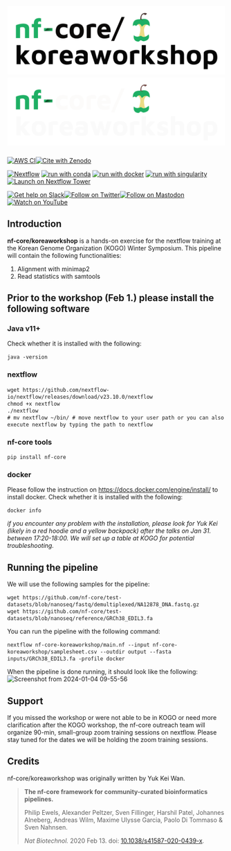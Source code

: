 # ![nf-core/koreaworkshop](docs/images/nf-core-koreaworkshop_logo_light.png#gh-light-mode-only) ![nf-core/koreaworkshop](docs/images/nf-core-koreaworkshop_logo_dark.png#gh-dark-mode-only)

[![AWS CI](https://img.shields.io/badge/CI%20tests-full%20size-FF9900?labelColor=000000&logo=Amazon%20AWS)](https://nf-co.re/koreaworkshop/results)[![Cite with Zenodo](http://img.shields.io/badge/DOI-10.5281/zenodo.XXXXXXX-1073c8?labelColor=000000)](https://doi.org/10.5281/zenodo.XXXXXXX)

[![Nextflow](https://img.shields.io/badge/nextflow%20DSL2-%E2%89%A523.04.0-23aa62.svg)](https://www.nextflow.io/)
[![run with conda](http://img.shields.io/badge/run%20with-conda-3EB049?labelColor=000000&logo=anaconda)](https://docs.conda.io/en/latest/)
[![run with docker](https://img.shields.io/badge/run%20with-docker-0db7ed?labelColor=000000&logo=docker)](https://www.docker.com/)
[![run with singularity](https://img.shields.io/badge/run%20with-singularity-1d355c.svg?labelColor=000000)](https://sylabs.io/docs/)
[![Launch on Nextflow Tower](https://img.shields.io/badge/Launch%20%F0%9F%9A%80-Nextflow%20Tower-%234256e7)](https://tower.nf/launch?pipeline=https://github.com/nf-core/koreaworkshop)

[![Get help on Slack](http://img.shields.io/badge/slack-nf--core%20%23koreaworkshop-4A154B?labelColor=000000&logo=slack)](https://nfcore.slack.com/channels/koreaworkshop)[![Follow on Twitter](http://img.shields.io/badge/twitter-%40nf__core-1DA1F2?labelColor=000000&logo=twitter)](https://twitter.com/nf_core)[![Follow on Mastodon](https://img.shields.io/badge/mastodon-nf__core-6364ff?labelColor=FFFFFF&logo=mastodon)](https://mstdn.science/@nf_core)[![Watch on YouTube](http://img.shields.io/badge/youtube-nf--core-FF0000?labelColor=000000&logo=youtube)](https://www.youtube.com/c/nf-core)

## Introduction

**nf-core/koreaworkshop** is a hands-on exercise for the nextflow training at the Korean Genome Organization (KOGO) Winter Symposium. This pipeline will contain the following functionalities:

1. Alignment with minimap2 
2. Read statistics with samtools

## Prior to the workshop (Feb 1.) please install the following software

### Java v11+
Check whether it is installed with the following:
```
java -version
```

### nextflow
```
wget https://github.com/nextflow-io/nextflow/releases/download/v23.10.0/nextflow
chmod +x nextflow
./nextflow
# mv nextflow ~/bin/ # move nextflow to your user path or you can also execute nextflow by typing the path to nextflow
```

### nf-core tools
```
pip install nf-core
```

### docker
Please follow the instruction on https://docs.docker.com/engine/install/ to install docker.
Check whether it is installed with the following:
```
docker info
```

*if you encounter any problem with the installation, please look for Yuk Kei (likely in a red hoodie and a yellow backpack) after the talks on Jan 31. between 17:20-18:00. We will set up a table at KOGO for potential troubleshooting.*

## Running the pipeline

We will use the following samples for the pipeline:
```
wget https://github.com/nf-core/test-datasets/blob/nanoseq/fastq/demultiplexed/NA12878_DNA.fastq.gz
wget https://github.com/nf-core/test-datasets/blob/nanoseq/reference/GRCh38_EDIL3.fa 
```
You can run the pipeline with the following command:
```
nextflow nf-core-koreaworkshop/main.nf --input nf-core-koreaworkshop/samplesheet.csv --outdir output --fasta inputs/GRCh38_EDIL3.fa -profile docker
```
When the pipeline is done running, it should look like the following:
![Screenshot from 2024-01-04 09-55-56](https://github.com/yuukiiwa/nf-core-koreaworkshop/assets/41866052/3c20437f-c491-40b0-990d-91e25cefdff6)


## Support

If you missed the workshop or were not able to be in KOGO or need more clarification after the KOGO workshop, the nf-core outreach team will organize 90-min, small-group zoom training sessions on nextflow. Please stay tuned for the dates we will be holding the zoom training sessions.

## Credits

nf-core/koreaworkshop was originally written by Yuk Kei Wan.

> **The nf-core framework for community-curated bioinformatics pipelines.**
>
> Philip Ewels, Alexander Peltzer, Sven Fillinger, Harshil Patel, Johannes Alneberg, Andreas Wilm, Maxime Ulysse Garcia, Paolo Di Tommaso & Sven Nahnsen.
>
> _Nat Biotechnol._ 2020 Feb 13. doi: [10.1038/s41587-020-0439-x](https://dx.doi.org/10.1038/s41587-020-0439-x).
>
